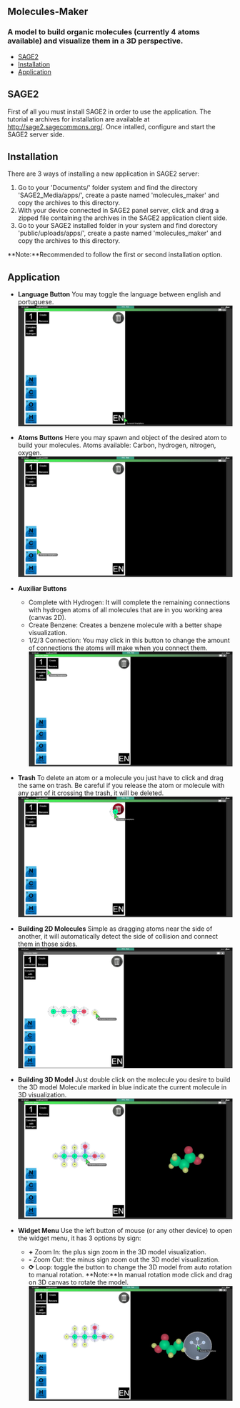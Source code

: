 ## Molecules-Maker

### A model to build organic molecules (currently 4 atoms available) and visualize them in a 3D perspective.

- [SAGE2](#sage2)
- [Installation](#install)
- [Application](#app)

## <a name="sage2"></a>SAGE2
First of all you must install SAGE2 in order to use the application.
The tutorial e archives for installation are available at http://sage2.sagecommons.org/.
Once intalled, configure and start the SAGE2 server side.

## <a name="install"></a>Installation
There are 3 ways of installing a new application in SAGE2 server:
1) Go to your 'Documents/' folder system and find the directory 'SAGE2_Media/apps/', create a paste named 'molecules_maker' and copy the archives to this directory.
2) With your device connected in SAGE2 panel server, click and drag a zipped file containing the archives in the SAGE2 application client side.
3) Go to your SAGE2 installed folder in your system and find dorectory 'public/uploads/apps/', create a paste named 'molecules_maker' and copy the archives to this directory.

**Note:**Recommended to follow the first or second installation option.

## <a name="app"></a>Application

- **Language Button**
You may toggle the language between english and portuguese.
![Language Button](https://github.com/fernandofc16/Molecules-Maker/blob/master/screen_shots/language_button.jpg)

- **Atoms Buttons**
Here you may spawn and object of the desired atom to build your molecules.
Atoms available: Carbon, hydrogen, nitrogen, oxygen.
![Atoms Buttons](https://github.com/fernandofc16/Molecules-Maker/blob/master/screen_shots/atoms_buttons.jpg)

- **Auxiliar Buttons**
  - Complete with Hydrogen: It will complete the remaining connections with hydrogen atoms of all molecules that are in you working area (canvas 2D).
  - Create Benzene: Creates a benzene molecule with a better shape visualization.
  - 1/2/3 Connection: You may click in this button to change the amount of connections the atoms will make when you connect them.
![Auxiliar Buttons](https://github.com/fernandofc16/Molecules-Maker/blob/master/screen_shots/auxiliar_buttons.jpg)

- **Trash**
To delete an atom or a molecule you just have to click and drag the same on trash.
Be careful if you release the atom or molecule with any part of it crossing the trash, it will be deleted.
![Trash](https://github.com/fernandofc16/Molecules-Maker/blob/master/screen_shots/trash.jpg)

- **Building 2D Molecules**
Simple as dragging atoms near the side of another, it will automatically detect the side of collision and connect them in those sides.
![Build 2D Molecule](https://github.com/fernandofc16/Molecules-Maker/blob/master/screen_shots/build_2d_molecule.jpg)

- **Building 3D Model**
Just double click on the molecule you desire to build the 3D model
Molecule marked in blue indicate the current molecule in 3D visualization.
![Build 3D Model](https://github.com/fernandofc16/Molecules-Maker/blob/master/screen_shots/doubleclick_build3D.jpg)

- **Widget Menu**
Use the left button of mouse (or any other device) to open the widget menu, it has 3 options by sign:
  - **+** Zoom In: the plus sign zoom in the 3D model visualization.
  - **-** Zoom Out: the minus sign zoom out the 3D model visualization.
  - **⟳** Loop: toggle the button to change the 3D model from auto rotation to manual rotation.
  **Note:**In manual rotation mode click and drag on 3D canvas to rotate the model.
![Widget Menu](https://github.com/fernandofc16/Molecules-Maker/blob/master/screen_shots/widget_menu.jpg)
